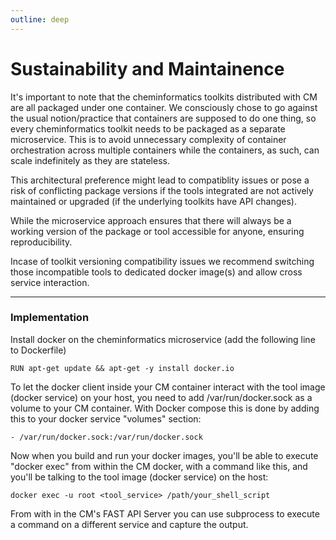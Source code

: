 ```yaml
---
outline: deep
---
```


# Sustainability and Maintainence

It's important to note that the cheminformatics toolkits distributed with CM are all packaged under one container. We consciously chose to go against the usual notion/practice that containers are supposed to do one thing, so every cheminformatics toolkit needs to be packaged as a separate microservice. This is to avoid unnecessary complexity of container orchestration across multiple containers while the containers, as such, can scale indefinitely as they are stateless. 

This architectural preference might lead to compatiblity issues or pose a risk of conflicting package versions if the tools integrated are not actively maintained or upgraded (if the underlying toolkits have API changes).

While the microservice approach ensures that there will always be a working version of the package or tool accessible for anyone, ensuring reproducibility.

Incase of toolkit versioning compatibility issues we recommend switching those incompatible tools to dedicated docker image(s) and allow cross service interaction.

<hr/>

### Implementation

Install docker on the cheminformatics microservice (add the following line to Dockerfile)

```
RUN apt-get update && apt-get -y install docker.io
```

To let the docker client inside your CM container interact with the tool image (docker service) on your host, you need to add /var/run/docker.sock as a volume to your CM container. With Docker compose this is done by adding this to your docker service "volumes" section:

```
- /var/run/docker.sock:/var/run/docker.sock
```

Now when you build and run your docker images, you'll be able to execute "docker exec" from within the CM docker, with a command like this, and you'll be talking to the tool image (docker service) on the host:

```
docker exec -u root <tool_service> /path/your_shell_script
```

From with in the CM's FAST API Server you can use subprocess to execute a command on a different service and capture the output.

